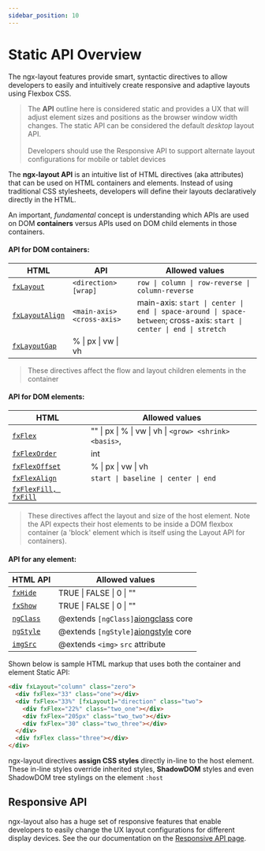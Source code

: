 ```yaml
---
sidebar_position: 10
---
```


# Static API Overview

The ngx-layout features provide smart, syntactic directives to allow developers to easily and intuitively create
responsive and adaptive layouts using Flexbox CSS.

> The **API** outline here is considered static and provides a UX that will adjust element sizes and positions as the
> browser window width changes. The static API can be considered the default _desktop_ layout API. <br/> <br/> Developers
> should use the Responsive API to support alternate layout configurations for mobile or tablet devices

The **ngx-layout API** is an intuitive list of HTML directives (aka attributes) that can be used on HTML containers
and elements. Instead of using traditional CSS stylesheets, developers will define their layouts declaratively directly
in the HTML.

An important, _fundamental_ concept is understanding which APIs are used on DOM **containers** versus APIs used on DOM
child elements in those containers.

#### API for DOM containers:

| HTML                             | API                         | Allowed values                                                                                                        |
| -------------------------------- | --------------------------- | --------------------------------------------------------------------------------------------------------------------- |
| [`fxLayout`][fxlayout]           | `<direction> [wrap]`        | `row \| column \| row-reverse \| column-reverse`                                                                      |
| [`fxLayoutAlign`][fxlayoutalign] | `<main-axis>  <cross-axis>` | main-axis: `start \| center \| end \| space-around \| space-between`; cross-axis: `start \| center \| end \| stretch` |
| [`fxLayoutGap`][fxlayoutgap]     | % \| px \| vw \| vh         |                                                                                                                       |

> These directives affect the flow and layout children elements in the container

#### API for DOM elements:

| HTML                               | Allowed values                                          |
| ---------------------------------- | ------------------------------------------------------- |
| [`fxFlex`][fxflex]                 | "" \| px \| % \| vw \| vh \| `<grow> <shrink> <basis>`, |
| [`fxFlexOrder`][fxflexorder]       | int                                                     |
| [`fxFlexOffset`][fxflexoffset]     | % \| px \| vw \| vh                                     |
| [`fxFlexAlign`][fxflexalign]       | `start \| baseline \| center \| end`                    |
| [`fxFlexFill, fxFill`][fxflexfill] |                                                         |

> These directives affect the layout and size of the host element. Note the API expects their host elements to be
> inside a DOM flexbox container (a 'block' element which is itself using the Layout API for containers).

#### API for any element:

| HTML API             | Allowed values                        |
| -------------------- | ------------------------------------- |
| [`fxHide`][fxhide]   | TRUE \| FALSE \| 0 \| ""              |
| [`fxShow`][fxshow]   | TRUE \| FALSE \| 0 \| ""              |
| [`ngClass`][ngclass] | @extends `[ngClass]`[aiongclass] core |
| [`ngStyle`][ngstyle] | @extends `[ngStyle]`[aiongstyle] core |
| [`imgSrc`][imgsrc]   | @extends `<img>` `src` attribute      |

Shown below is sample HTML markup that uses both the container and element Static API:

```html
<div fxLayout="column" class="zero">
  <div fxFlex="33" class="one"></div>
  <div fxFlex="33%" [fxLayout]="direction" class="two">
    <div fxFlex="22%" class="two_one"></div>
    <div fxFlex="205px" class="two_two"></div>
    <div fxFlex="30" class="two_three"></div>
  </div>
  <div fxFlex class="three"></div>
</div>
```

ngx-layout directives **assign CSS styles** directly in-line to the host element. These in-line styles override
inherited styles, **ShadowDOM** styles and even ShadowDOM tree stylings on the element `:host`

## Responsive API

ngx-layout also has a huge set of responsive features that enable developers to easily change the UX layout
configurations for different display devices. See the our documentation on the [Responsive API page][responsive].

[fxlayout]: https://github.com/ngbracket/ngx-layout/wiki/fxLayout-API
[fxlayoutalign]: https://github.com/ngbracket/ngx-layout/wiki/fxLayoutAlign-API
[fxlayoutgap]: https://github.com/ngbracket/ngx-layout/wiki/fxLayoutGap-API
[fxflex]: https://github.com/ngbracket/ngx-layout/wiki/fxFlex-API
[fxflexorder]: https://github.com/ngbracket/ngx-layout/wiki/fxFlexOrder-API
[fxflexoffset]: https://github.com/ngbracket/ngx-layout/wiki/fxFlexOffset-API
[fxflexalign]: https://github.com/ngbracket/ngx-layout/wiki/fxFlexAlign-API
[fxflexfill]: https://github.com/ngbracket/ngx-layout/wiki/fxFlexFill-API
[fxhide]: https://github.com/ngbracket/ngx-layout/wiki/fxHide-API
[fxshow]: https://github.com/ngbracket/ngx-layout/wiki/fxShow-API
[ngclass]: https://github.com/ngbracket/ngx-layout/wiki/ngClass-API
[ngstyle]: https://github.com/ngbracket/ngx-layout/wiki/ngStyle-API
[aiongclass]: https://angular.io/api/common/NgClass
[aiongstyle]: https://angular.io/api/common/NgStyle
[responsive]: https://github.com/ngbracket/ngx-layout/wiki/Responsive-API
[imgsrc]: https://github.com/ngbracket/ngx-layout/wiki/imgSrc-API
